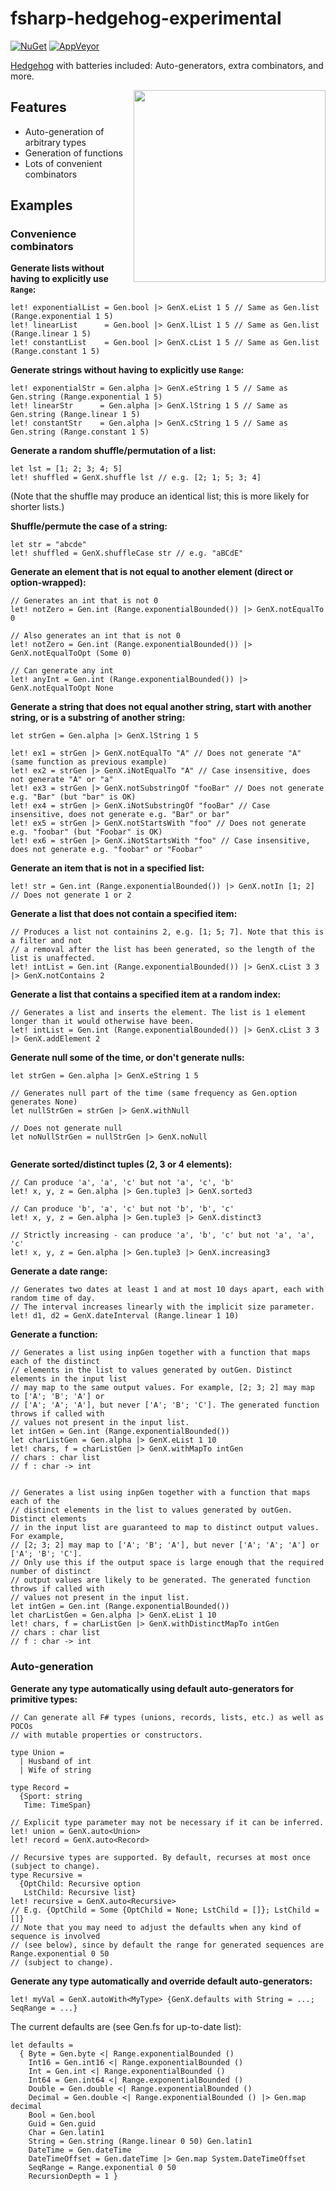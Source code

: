 # fsharp-hedgehog-experimental

[![NuGet][nuget-shield]][nuget] [![AppVeyor][appveyor-shield]][appveyor]

[Hedgehog][hedgehog] with batteries included: Auto-generators, extra combinators, and more.

<img src="https://github.com/cmeeren/fsharp-hedgehog-experimental/raw/master/img/SQUARE_hedgehog_615x615.png" width="307" align="right"/>

## Features

- Auto-generation of arbitrary types
- Generation of functions
- Lots of convenient combinators

## Examples

### Convenience combinators

**Generate lists without having to explicitly use `Range`:**

```f#
let! exponentialList = Gen.bool |> GenX.eList 1 5 // Same as Gen.list (Range.exponential 1 5)
let! linearList      = Gen.bool |> GenX.lList 1 5 // Same as Gen.list (Range.linear 1 5)
let! constantList    = Gen.bool |> GenX.cList 1 5 // Same as Gen.list (Range.constant 1 5)
```

**Generate strings without having to explicitly use `Range`:**

```f#
let! exponentialStr = Gen.alpha |> GenX.eString 1 5 // Same as Gen.string (Range.exponential 1 5)
let! linearStr      = Gen.alpha |> GenX.lString 1 5 // Same as Gen.string (Range.linear 1 5)
let! constantStr    = Gen.alpha |> GenX.cString 1 5 // Same as Gen.string (Range.constant 1 5)
```

**Generate a random shuffle/permutation of a list:**

```f#
let lst = [1; 2; 3; 4; 5]
let! shuffled = GenX.shuffle lst // e.g. [2; 1; 5; 3; 4]
```

(Note that the shuffle may produce an identical list; this is more likely for shorter lists.)

**Shuffle/permute the case of a string:**

```f#	
let str = "abcde"
let! shuffled = GenX.shuffleCase str // e.g. "aBCdE"
```

**Generate an element that is not equal to another element (direct or option-wrapped):**

```f#
// Generates an int that is not 0
let! notZero = Gen.int (Range.exponentialBounded()) |> GenX.notEqualTo 0

// Also generates an int that is not 0
let! notZero = Gen.int (Range.exponentialBounded()) |> GenX.notEqualToOpt (Some 0)

// Can generate any int
let! anyInt = Gen.int (Range.exponentialBounded()) |> GenX.notEqualToOpt None
```

**Generate a string that does not equal another string, start with another string, or is a substring of another string:**

```f#
let strGen = Gen.alpha |> GenX.lString 1 5

let! ex1 = strGen |> GenX.notEqualTo "A" // Does not generate "A" (same function as previous example)
let! ex2 = strGen |> GenX.iNotEqualTo "A" // Case insensitive, does not generate "A" or "a"
let! ex3 = strGen |> GenX.notSubstringOf "fooBar" // Does not generate e.g. "Bar" (but "bar" is OK)
let! ex4 = strGen |> GenX.iNotSubstringOf "fooBar" // Case insensitive, does not generate e.g. "Bar" or bar"
let! ex5 = strGen |> GenX.notStartsWith "foo" // Does not generate e.g. "foobar" (but "Foobar" is OK)
let! ex6 = strGen |> GenX.iNotStartsWith "foo" // Case insensitive, does not generate e.g. "foobar" or "Foobar"
```

**Generate an item that is not in a specified list:**

```f#
let! str = Gen.int (Range.exponentialBounded()) |> GenX.notIn [1; 2] // Does not generate 1 or 2
```

**Generate a list that does not contain a specified item:**

```f#
// Produces a list not containins 2, e.g. [1; 5; 7]. Note that this is a filter and not
// a removal after the list has been generated, so the length of the list is unaffected.
let! intList = Gen.int (Range.exponentialBounded()) |> GenX.cList 3 3 |> GenX.notContains 2
```

**Generate a list that contains a specified item at a random index:**

```f#
// Generates a list and inserts the element. The list is 1 element longer than it would otherwise have been.
let! intList = Gen.int (Range.exponentialBounded()) |> GenX.cList 3 3 |> GenX.addElement 2
```

**Generate null some of the time, or don't generate nulls:**

```f#
let strGen = Gen.alpha |> GenX.eString 1 5

// Generates null part of the time (same frequency as Gen.option generates None)
let nullStrGen = strGen |> GenX.withNull

// Does not generate null
let noNullStrGen = nullStrGen |> GenX.noNull


```

**Generate sorted/distinct tuples (2, 3 or 4 elements):**

```f#
// Can produce 'a', 'a', 'c' but not 'a', 'c', 'b'
let! x, y, z = Gen.alpha |> Gen.tuple3 |> GenX.sorted3

// Can produce 'b', 'a', 'c' but not 'b', 'b', 'c'
let! x, y, z = Gen.alpha |> Gen.tuple3 |> GenX.distinct3

// Strictly increasing - can produce 'a', 'b', 'c' but not 'a', 'a', 'c'
let! x, y, z = Gen.alpha |> Gen.tuple3 |> GenX.increasing3
```

**Generate a date range:**

```f#
// Generates two dates at least 1 and at most 10 days apart, each with random time of day.
// The interval increases linearly with the implicit size parameter.
let! d1, d2 = GenX.dateInterval (Range.linear 1 10)
```

**Generate a function:**

```f#
// Generates a list using inpGen together with a function that maps each of the distinct
// elements in the list to values generated by outGen. Distinct elements in the input list
// may map to the same output values. For example, [2; 3; 2] may map to ['A'; 'B'; 'A'] or
// ['A'; 'A'; 'A'], but never ['A'; 'B'; 'C']. The generated function throws if called with
// values not present in the input list.
let intGen = Gen.int (Range.exponentialBounded())
let charListGen = Gen.alpha |> GenX.eList 1 10
let! chars, f = charListGen |> GenX.withMapTo intGen
// chars : char list
// f : char -> int


// Generates a list using inpGen together with a function that maps each of the
// distinct elements in the list to values generated by outGen. Distinct elements
// in the input list are guaranteed to map to distinct output values. For example,
// [2; 3; 2] may map to ['A'; 'B'; 'A'], but never ['A'; 'A'; 'A'] or ['A'; 'B'; 'C'].
// Only use this if the output space is large enough that the required number of distinct
// output values are likely to be generated. The generated function throws if called with
// values not present in the input list.
let intGen = Gen.int (Range.exponentialBounded())
let charListGen = Gen.alpha |> GenX.eList 1 10
let! chars, f = charListGen |> GenX.withDistinctMapTo intGen
// chars : char list
// f : char -> int
```

### Auto-generation

**Generate any type automatically using default auto-generators for primitive types:**

```f#
// Can generate all F# types (unions, records, lists, etc.) as well as POCOs
// with mutable properties or constructors.

type Union =
  | Husband of int
  | Wife of string
  
type Record =
  {Sport: string
   Time: TimeSpan}
   
// Explicit type parameter may not be necessary if it can be inferred.
let! union = GenX.auto<Union>
let! record = GenX.auto<Record>

// Recursive types are supported. By default, recurses at most once (subject to change).
type Recursive =
  {OptChild: Recursive option
   LstChild: Recursive list}
let! recursive = GenX.auto<Recursive>
// E.g. {OptChild = Some {OptChild = None; LstChild = []}; LstChild = []}
// Note that you may need to adjust the defaults when any kind of sequence is involved
// (see below), since by default the range for generated sequences are Range.exponential 0 50
// (subject to change).
```

**Generate any type automatically and override default auto-generators:**

```f#
let! myVal = GenX.autoWith<MyType> {GenX.defaults with String = ...; SeqRange = ...}
```

The current defaults are (see Gen.fs for up-to-date list):

```f#
let defaults =
  { Byte = Gen.byte <| Range.exponentialBounded ()
    Int16 = Gen.int16 <| Range.exponentialBounded ()
    Int = Gen.int <| Range.exponentialBounded ()
    Int64 = Gen.int64 <| Range.exponentialBounded ()
    Double = Gen.double <| Range.exponentialBounded ()
    Decimal = Gen.double <| Range.exponentialBounded () |> Gen.map decimal
    Bool = Gen.bool
    Guid = Gen.guid
    Char = Gen.latin1
    String = Gen.string (Range.linear 0 50) Gen.latin1
    DateTime = Gen.dateTime
    DateTimeOffset = Gen.dateTime |> Gen.map System.DateTimeOffset
    SeqRange = Range.exponential 0 50
    RecursionDepth = 1 }
```

[hedgehog]: https://github.com/hedgehogqa/fsharp-hedgehog

[nuget]: https://www.nuget.org/packages/Hedgehog.Experimental/
[nuget-shield]: https://img.shields.io/nuget/dt/Hedgehog.Experimental.svg?style=flat

[appveyor]: https://ci.appveyor.com/project/cmeeren/fsharp-hedgehog-experimental/
[appveyor-shield]: https://ci.appveyor.com/api/projects/status/9j83svr5wu0ydr23/branch/master?svg=true
